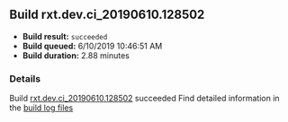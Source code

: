 ## Build rxt.dev.ci_20190610.128502
- **Build result:** `succeeded`
- **Build queued:** 6/10/2019 10:46:51 AM
- **Build duration:** 2.88 minutes
### Details
Build [rxt.dev.ci_20190610.128502](https://winappstudio.visualstudio.com/web/build.aspx?pcguid=a4ef43be-68ce-4195-a619-079b4d9834c2&builduri=vstfs%3a%2f%2f%2fBuild%2fBuild%2f28502) succeeded
Find detailed information in the [build log files](https://uwpctdiags.blob.core.windows.net/buildlogs/rxt.dev.ci_20190610.128502_logs.zip)
